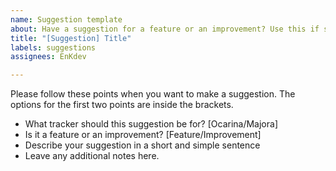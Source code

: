 ```yaml
---
name: Suggestion template
about: Have a suggestion for a feature or an improvement? Use this if so.
title: "[Suggestion] Title"
labels: suggestions
assignees: EnKdev

---
```


Please follow these points when you want to make a suggestion. The options for the first two points are inside the brackets.

- What tracker should this suggestion be for? [Ocarina/Majora]
- Is it a feature or an improvement? [Feature/Improvement]
- Describe your suggestion in a short and simple sentence
- Leave any additional notes here.

